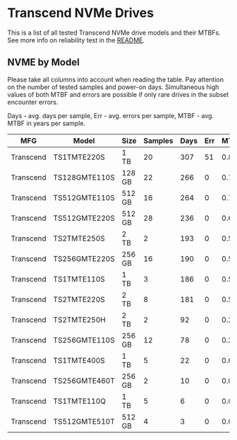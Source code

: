 Transcend NVMe Drives
=====================

This is a list of all tested Transcend NVMe drive models and their MTBFs. See more
info on reliability test in the [README](https://github.com/linuxhw/SMART).

NVME by Model
------------

Please take all columns into account when reading the table. Pay attention on the
number of tested samples and power-on days. Simultaneous high values of both MTBF
and errors are possible if only rare drives in the subset encounter errors.

Days - avg. days per sample,
Err  - avg. errors per sample,
MTBF - avg. MTBF in years per sample.

| MFG       | Model              | Size   | Samples | Days  | Err   | MTBF |
|-----------|--------------------|--------|---------|-------|-------|------|
| Transcend | TS1TMTE220S        | 1 TB   | 20      | 307   | 51    | 0.83   |
| Transcend | TS128GMTE110S      | 128 GB | 22      | 266   | 0     | 0.73   |
| Transcend | TS512GMTE110S      | 512 GB | 16      | 264   | 0     | 0.73   |
| Transcend | TS512GMTE220S      | 512 GB | 28      | 236   | 0     | 0.65   |
| Transcend | TS2TMTE250S        | 2 TB   | 2       | 193   | 0     | 0.53   |
| Transcend | TS256GMTE220S      | 256 GB | 16      | 190   | 0     | 0.52   |
| Transcend | TS1TMTE110S        | 1 TB   | 3       | 186   | 0     | 0.51   |
| Transcend | TS2TMTE220S        | 2 TB   | 8       | 181   | 0     | 0.50   |
| Transcend | TS2TMTE250H        | 2 TB   | 2       | 92    | 0     | 0.25   |
| Transcend | TS256GMTE110S      | 256 GB | 12      | 78    | 0     | 0.21   |
| Transcend | TS1TMTE400S        | 1 TB   | 5       | 22    | 0     | 0.06   |
| Transcend | TS256GMTE460T      | 256 GB | 2       | 10    | 0     | 0.03   |
| Transcend | TS1TMTE110Q        | 1 TB   | 5       | 6     | 0     | 0.02   |
| Transcend | TS512GMTE510T      | 512 GB | 4       | 3     | 0     | 0.01   |
